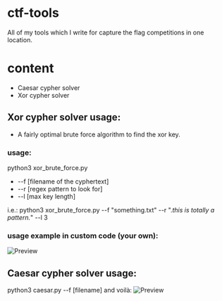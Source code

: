 # ctf-tools
All of my tools which I write for capture the flag competitions in one location.
# content
* Caesar cypher solver
* Xor cypher solver
## Xor cypher solver usage:
* A fairly optimal brute force algorithm to find the xor key.
### usage:
python3 xor_brute_force.py 
* --f [filename of the cyphertext] 
* --r [regex pattern to look for] 
* --l [max key length]

i.e.: python3 xor_brute_force.py --f "something.txt" --r ".*this is totally a pattern.*" --l 3
### usage example in custom code (your own):
![Preview](http://www.imageurl.ir/images/90340979868660328213.png)

## Caesar cypher solver usage:
python3 caesar.py --f [filename]
and voilà:
![Preview](http://www.imageurl.ir/images/14026727511808012822.png)
